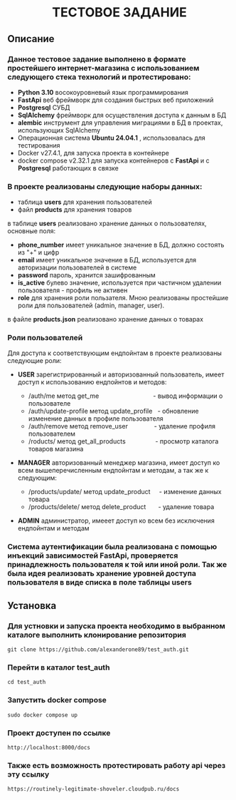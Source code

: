 
<h1 align="center">ТЕСТОВОЕ ЗАДАНИЕ</h1>


## Описание
<p align="center">

### Данное тестовое задание выполнено в формате простейшего **интернет-магазина** с использованием следующего стека технологий и протестировано:

- **Python 3.10** восокоуровневый язык программирования
- **FastApi** веб фреймворк для создания быстрых веб приложений
- **Postgresql** СУБД
- **SqlAlchemy** фреймворк для осуществления доступа к данным в БД
- **alembic** инструмент для управления миграциями в БД в проектах, использующих SqlAlchemy
-  Операционная система **Ubuntu 24.04.1** , использовалась для тестирования
- Docker v27.4.1, для запуска проекта в контейнере
- docker compose v2.32.1 для запуска контейнеров с **FastApi** и с **Postgresql** работающих в связке

### В проекте реализованы следующие наборы данных: ###

- таблица **users** для хранения пользователей
- файл **products** для хранения товаров

в таблице **users** реализовано хранение данных о пользователях, основные поля:
- **phone_number** имеет уникальное значение в БД, должно состоять из "+" и цифр
- **email** имеет уникальное значение в БД, используется для авторизации пользователей в системе
- **password** пароль, хранится зашифрованным
- **is_active** булево значение, используется при частичном удалении пользователя - профиль не активен
- **role** для хранения роли пользателя. Мною реализованы простейшие роли для пользователей (admin, manager, user).

в файле **products.json** реализовано хранение данных о товарах

### Роли пользователей ###

Для доступа к соответствующим ендпойнтам в проекте реализованы следующие роли:
- **USER** зарегистрированный и авторизованный пользователь, имеет доступ к использованию ендпойнтов и методов:
  + /auth/me метод get_me &nbsp;&nbsp;&nbsp;&nbsp;&nbsp;&nbsp;&nbsp;&nbsp;&nbsp;&nbsp;&nbsp;&nbsp;&nbsp;&nbsp;&nbsp;&nbsp;&nbsp;&nbsp;&nbsp;&nbsp;&nbsp;&nbsp;&nbsp;&nbsp;&nbsp;&nbsp;&nbsp;&nbsp;&nbsp; - вывод информации о пользователе
  + /auth/update-profile метод update_profile &nbsp; - обновление изменение данных в профиле пользователя
  + /auth/remove метод remove_user &nbsp;&nbsp;&nbsp;&nbsp;&nbsp;&nbsp;&nbsp;&nbsp;&nbsp;&nbsp;&nbsp;&nbsp;&nbsp; - удаление профиля пользователем
  + /roducts/ метод get_all_products &nbsp;&nbsp;&nbsp;&nbsp;&nbsp;&nbsp;&nbsp;&nbsp;&nbsp;&nbsp;&nbsp;&nbsp;&nbsp;&nbsp;&nbsp;&nbsp;- просмотр каталога товаров магазина 

- **MANAGER** авторизованный менеджер магазина, имеет доступ ко всем вышеперечисленным ендпойнтам и методам, а так же к следующим:
  + /products/update/ метод update_product &nbsp;&nbsp;&nbsp;&nbsp;- изменение данных товара
  + /products/delete/ метод delete_product &nbsp;&nbsp;&nbsp;&nbsp;&nbsp;&nbsp;- удаление товара
+ **ADMIN** администратор, имееет доступ ко всем без исключения ендпойнтам и методам

### Система аутентификации была реализована с помощью инъекций зависимостей FastApi, проверяется принадлежность пользователя к той или иной роли. Так же была идея реализовать хранение уровней доступа пользователя в виде списка в поле таблицы users ###
  
## Установка ##

### Для устновки и запуска проекта необходимо в выбранном каталоге выполнить клонирование репозитория ###

```
git clone https://github.com/alexanderone89/test_auth.git
```
### Перейти в каталог **test_auth** ###

```
cd test_auth
```
### Запустить **docker compose** ###

```
sudo docker compose up
```

### Проект доступен по ссылке ###
```
http://localhost:8000/docs
```

### Также есть возможность протестировать работу api через эту ссылку ###
```
https://routinely-legitimate-shoveler.cloudpub.ru/docs
```
